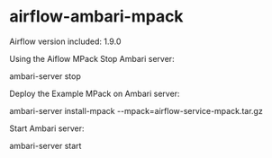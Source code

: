 # airflow-ambari-mpack

Airflow version included: 1.9.0

Using the Aiflow MPack
Stop Ambari server:

ambari-server stop

Deploy the Example MPack on Ambari server:

ambari-server install-mpack --mpack=airflow-service-mpack.tar.gz

Start Ambari server:

ambari-server start
